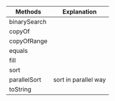 Methods|Explanation
----|----
binarySearch|
copyOf|
copyOfRange|
equals|
fill|
sort|
parallelSort| sort in parallel way
toString|
